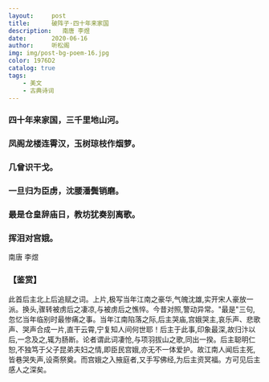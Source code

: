 ```yaml
---
layout:     post
title:      破阵子·四十年来家国
description:   南唐 李煜
date:       2020-06-16
author:     听松阁
img: img/post-bg-poem-16.jpg
color: 1976D2
catalog: true
tags:
    - 美文
    - 古典诗词
---
```



### 四十年来家国，三千里地山河。
### 凤阁龙楼连霄汉，玉树琼枝作烟萝。
### 几曾识干戈。

### 一旦归为臣虏，沈腰潘鬓销磨。
### 最是仓皇辞庙日，教坊犹奏别离歌。
### 挥泪对宫娥。

南唐 李煜

### 【鉴赏】

此首后主北上后追赋之词。上片,极写当年江南之豪华,气魄沈雄,实开宋人豪放一派。换头,骤转被虏后之凄凉,与被虏后之憔悴。今昔对照,警动异常。"最是"三句,忽忆当年临别时最惨痛之事。当年江南陷落之际,后主哭庙,宫娥哭主,哀乐声、悲歌声、哭声合成一片,直干云霄,宁复知人间何世耶！后主于此事,印象最深,故归汴以后,一念及之,辄为肠断。论者谓此词凄怆,与项羽拔山之歌,同出一揆。后主聪明仁恕,不独笃于父子昆弟夫妇之情,即臣民宫娥,亦无不一体爱护。故江南人闻后主死,皆巷哭失声,设斋祭奠。而宫娥之入掖庭者,又手写佛经,为后主资冥福。方可见后主感人之深矣。
